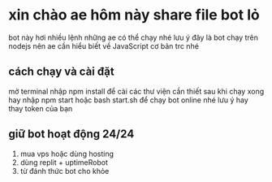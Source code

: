 # xin chào ae hôm này share file bot lỏ
bot này hơi nhiều lệnh những ae có thể chạy nhé
lưu ý đây là bot chạy trên nodejs nên ae cần hiểu biết về JavaScript cơ bản trc nhé 

## cách chạy và cài đặt 
mở terminal nhập npm install để cài các thư viện cần thiết 
sau khi chạy xong hay nhập npm start hoặc bash start.sh để chạy bot online nhé lưu ý hay thay token của bạn 
## giữ bot hoạt động 24/24
1. mua vps hoặc dùng hosting
2. dùng replit + uptimeRobot
3. từ đánh thức bot cho khỏe 
